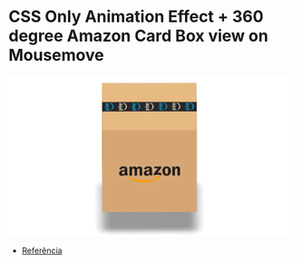 # CSS Only Animation Effect + 360 degree Amazon Card Box view on Mousemove

![Drag Racing](resume.gif)


- [ Referência](https://www.youtube.com/watch?v=7UJ7J1lM2Bw)